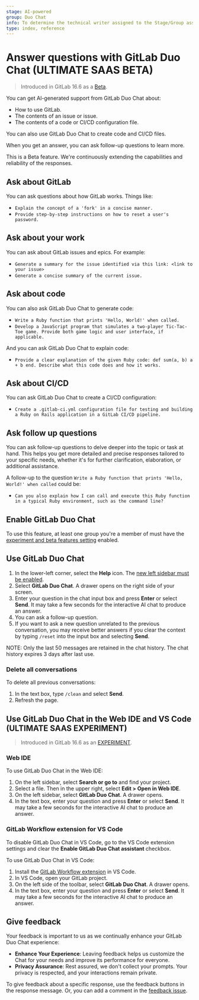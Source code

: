 ```yaml
---
stage: AI-powered
group: Duo Chat
info: To determine the technical writer assigned to the Stage/Group associated with this page, see https://about.gitlab.com/handbook/product/ux/technical-writing/#assignments
type: index, reference
---
```


# Answer questions with GitLab Duo Chat **(ULTIMATE SAAS BETA)**

> Introduced in GitLab 16.6 as a [Beta](../policy/experiment-beta-support.md#beta).

You can get AI-generated support from GitLab Duo Chat about:

- How to use GitLab.
- The contents of an issue or issue.
- The contents of a code or CI/CD configuration file.

You can also use GitLab Duo Chat to create code and CI/CD files.

When you get an answer, you can ask follow-up questions to learn more.

This is a Beta feature. We're continuously extending the capabilities and reliability of the responses.

## Ask about GitLab

You can ask questions about how GitLab works. Things like:

- `Explain the concept of a 'fork' in a concise manner.`
- `Provide step-by-step instructions on how to reset a user's password.`

## Ask about your work

You can ask about GitLab issues and epics. For example:

- `Generate a summary for the issue identified via this link: <link to your issue>`
- `Generate a concise summary of the current issue.`

## Ask about code

You can also ask GitLab Duo Chat to generate code:

- `Write a Ruby function that prints 'Hello, World!' when called.`
- `Develop a JavaScript program that simulates a two-player Tic-Tac-Toe game. Provide both game logic and user interface, if applicable.`

And you can ask GitLab Duo Chat to explain code:

- `Provide a clear explanation of the given Ruby code: def sum(a, b) a + b end. Describe what this code does and how it works.`

## Ask about CI/CD

You can ask GitLab Duo Chat to create a CI/CD configuration:

- `Create a .gitlab-ci.yml configuration file for testing and building a Ruby on Rails application in a GitLab CI/CD pipeline.`

## Ask follow up questions

You can ask follow-up questions to delve deeper into the topic or task at hand.
This helps you get more detailed and precise responses tailored to your specific needs,
whether it's for further clarification, elaboration, or additional assistance.

A follow-up to the question `Write a Ruby function that prints 'Hello, World!' when called` could be:

- `Can you also explain how I can call and execute this Ruby function in a typical Ruby environment, such as the command line?`

## Enable GitLab Duo Chat

To use this feature, at least one group you're a member of must
have the [experiment and beta features setting](group/manage.md#enable-experiment-and-beta-features) enabled.

## Use GitLab Duo Chat

1. In the lower-left corner, select the **Help** icon.
   The [new left sidebar must be enabled](../tutorials/left_sidebar/index.md).
1. Select **GitLab Duo Chat**. A drawer opens on the right side of your screen.
1. Enter your question in the chat input box and press **Enter** or select **Send**. It may take a few seconds for the interactive AI chat to produce an answer.
1. You can ask a follow-up question.
1. If you want to ask a new question unrelated to the previous conversation, you may receive better answers if you clear the context by typing `/reset` into the input box and selecting **Send**.

NOTE:
Only the last 50 messages are retained in the chat history. The chat history expires 3 days after last use.

### Delete all conversations

To delete all previous conversations:

1. In the text box, type `/clean` and select **Send**.
1. Refresh the page.

## Use GitLab Duo Chat in the Web IDE and VS Code **(ULTIMATE SAAS EXPERIMENT)**

> Introduced in GitLab 16.6 as an [EXPERIMENT](../policy/experiment-beta-support.md#experiment).

### Web IDE

To use GitLab Duo Chat in the Web IDE:

1. On the left sidebar, select **Search or go to** and find your project.
1. Select a file. Then in the upper right, select **Edit > Open in Web IDE**.
1. On the left sidebar, select **GitLab Duo Chat**. A drawer opens.
1. In the text box, enter your question and press **Enter** or select **Send**. It may take a few seconds for the interactive AI chat to produce an answer.

### GitLab Workflow extension for VS Code

To disable GitLab Duo Chat in VS Code, go to the VS Code extension settings and clear the **Enable GitLab Duo Chat assistant** checkbox.

To use GitLab Duo Chat in VS Code:

1. Install the [GitLab Workflow extension](https://marketplace.visualstudio.com/items?itemName=GitLab.gitlab-workflow) in VS Code.
1. In VS Code, open your GitLab project.
1. On the left side of the toolbar, select **GitLab Duo Chat**. A drawer opens.
1. In the text box, enter your question and press **Enter** or select **Send**. It may take a few seconds for the interactive AI chat to produce an answer.

## Give feedback

Your feedback is important to us as we continually enhance your GitLab Duo Chat experience:

- **Enhance Your Experience**: Leaving feedback helps us customize the Chat for your needs and improve its performance for everyone.
- **Privacy Assurance**: Rest assured, we don't collect your prompts. Your privacy is respected, and your interactions remain private.

To give feedback about a specific response, use the feedback buttons in the response message.
Or, you can add a comment in the [feedback issue](https://gitlab.com/gitlab-org/gitlab/-/issues/415591).

